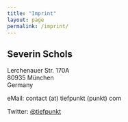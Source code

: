 ```yaml
---
title: "Imprint"
layout: page
permalink: /imprint/
---
```


## Severin Schols

Lerchenauer Str. 170A\
80935 München\
Germany

eMail: contact (at) tiefpunkt (punkt) com

Twitter: [@tiefpunkt](https://twitter.com/tiefpunkt)
